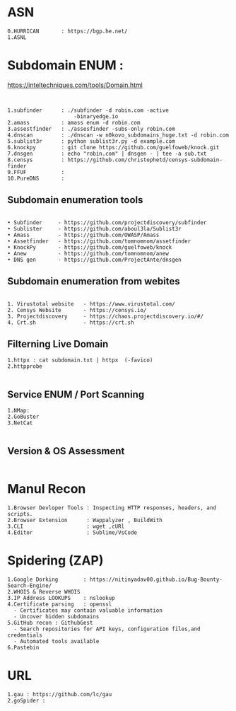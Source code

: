 # ASN
```
0.HURRICAN       : https://bgp.he.net/
1.ASNL
```


# Subdomain ENUM : 
https://inteltechniques.com/tools/Domain.html
```


1.subfinder      : ./subfinder -d robin.com -active 
                     -binaryedge.io
2.amass          : amass enum -d robin.com
3.assestfinder   : ./assesfinder -subs-only robin.com
4.dnscan         : ./dnscan -w n0kovo_subdomains_huge.txt -d robin.com
5.sublist3r      : python sublist3r.py -d example.com
6.knockpy        : git clone https://github.com/guelfoweb/knock.git
7.dnsgen         : echo "robin.com" | dnsgen - | tee -a sub.txt
8.censys         : https://github.com/christophetd/censys-subdomain-finder
9.FFUF           : 
10.PureDNS       : 

```

## Subdomain enumeration tools
  ```
  	
• Subfinder     - https://github.com/projectdiscovery/subfinder
• Sublister     - https://github.com/aboul3la/Sublist3r
• Amass         - https://github.com/OWASP/Amass
• Assetfinder   - https://github.com/tomnomnom/assetfinder
• KnockPy       - https://github.com/guelfoweb/knock
• Anew          - https://github.com/tomnomnom/anew
• DNS gen       - https://github.com/ProjectAnte/dnsgen

  ```

## Subdomain enumeration from webites

 ```

1. Virustotal website   - https://www.virustotal.com/
2. Censys Website       - https://censys.io/
3. Projectdiscovery     - https://chaos.projectdiscovery.io/#/
4. Crt.sh               - https://crt.sh

  ```

## Filterning Live Domain

```
1.httpx : cat subdomain.txt | httpx  (-favico)
2.httpprobe


```

## Service ENUM / Port Scanning 

```
1.NMap:
2.GoBuster
3.NetCat


```
## Version & OS Assessment 

```

```


# Manul Recon
```
1.Browser Devloper Tools : Inspecting HTTP responses, headers, and scripts.
2.Browser Extension      : Wappalyzer , BuildWith
3.CLI                    : wget ,cURl
4.Editor                 : Sublime/VsCode

```

# Spidering (ZAP)
```
1.Google Dorking        : https://nitinyadav00.github.io/Bug-Bounty-Search-Engine/ 
2.WHOIS & Reverse WHOIS
3.IP Address LOOKUPS    : nslookup
4.Certificate parsing   : openssl
  - Certificates may contain valuable information
  - Uncover hidden subdomains
5.GitHub recon : GithubGest
  - Search repositories for API keys, configuration files,and credentials
  - Automated tools available
6.Pastebin
```
 # URL 
 ```
 1.gau : https://github.com/lc/gau 
 2.goSpider : 

 ```